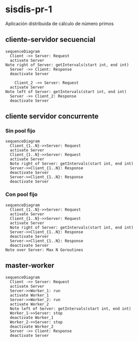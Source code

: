 # sisdis-pr-1
Aplicación distribuida de cálculo de número primos

## cliente-servidor secuencial

```mermaid
sequenceDiagram
  Client ->> Server: Request
  activate Server
Note right of Server: getIntervals(start int, end int)
  Server ->> Client: Response
  deactivate Server

    Client_2 ->> Server: Request
  activate Server
Note left of Server: getIntervals(start int, end int)
  Server ->> Client_2: Response
  deactivate Server
```

## cliente servidor concurrente

### Sin pool fijo

```mermaid
sequenceDiagram
  Client_{1..N}->>Server: Request
  activate Server
  Client_{1..N}->>Server: Request
  activate Server
  Note right of Server: getIntervals(start int, end int)
  Server->>Client_{1..N}: Response
  deactivate Server
  Server->>Client_{1..N}: Response
  deactivate Server
```

### Con pool fijo

```mermaid
sequenceDiagram
  Client_{1..N}->>Server: Request
  activate Server
  Client_{1..N}->>Server: Request
  activate Server
  Note right of Server: getIntervals(start int, end int)
  Server->>Client_{1..N}: Response
  deactivate Server
  Server->>Client_{1..N}: Response
  deactivate Server
Note over Server: Max N Goroutines
```

## master-worker
```mermaid
sequenceDiagram
  Client ->> Server: Request
  activate Server
  Server->>Worker_1: run
  activate Worker_1
  Server->>Worker_2: run
  activate Worker_2
  Note left of Server: getIntervals(start int, end int)
  Worker_1->>Server: stop
  deactivate Worker_1
  Worker_2->>Server: stop
  deactivate Worker_2
  Server ->> Client: Response
  deactivate Server
```
